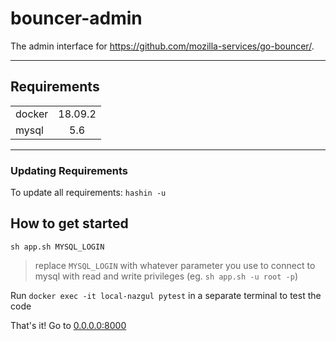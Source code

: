 # bouncer-admin
The admin interface for https://github.com/mozilla-services/go-bouncer/.

---
## Requirements
|         |            |
| ------------- |:-------------:|
 | docker | 18.09.2 |
| mysql  | 5.6     |
---

### Updating Requirements

To update all requirements: `hashin -u`

## How to get started

```sh app.sh MYSQL_LOGIN```
> replace ```MYSQL_LOGIN``` with whatever parameter you use to connect to mysql with read and write privileges (eg. ```sh app.sh -u root -p```)

Run ```docker exec -it local-nazgul pytest``` in a separate terminal to test the code

That's it! Go to [0.0.0.0:8000](0.0.0.0:8000/)
